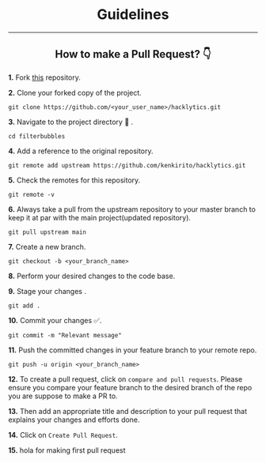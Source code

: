 <h1 align="center"><strong> Guidelines</strong></h1>

---

<h2 align="center"><b>How to make a Pull Request? 👇</b></h2>


**1.** Fork [this](https://github.com/kenkirito/hacklytics) repository.

**2.** Clone your forked copy of the project.

```
git clone https://github.com/<your_user_name>/hacklytics.git
```

**3.** Navigate to the project directory :file_folder: .

```
cd filterbubbles
```

**4.** Add a reference to the original repository.

```
git remote add upstream https://github.com/kenkirito/hacklytics.git
```

**5.** Check the remotes for this repository.

```
git remote -v
```

**6.** Always take a pull from the upstream repository to your master branch to keep it at par with the main project(updated repository).

```
git pull upstream main
```

**7.** Create a new branch.

```
git checkout -b <your_branch_name>
```

**8.** Perform your desired changes to the code base.


**9.** Stage your changes .

```
git add .
```

**10.** Commit your changes ✅.

```
git commit -m "Relevant message"
```

**11.** Push the committed changes in your feature branch to your remote repo.

```
git push -u origin <your_branch_name>
```

**12.** To create a pull request, click on `compare and pull requests`. Please ensure you compare your feature branch to the desired branch of the repo you are suppose to make a PR to.

**13.** Then add an appropriate title and description to your pull request that explains your changes and efforts done.

**14.** Click on `Create Pull Request`.

**15.** hola for making first pull request
